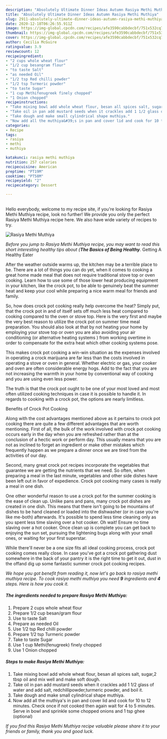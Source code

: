 ```yaml
---
description: "Absolutely Ultimate Dinner Ideas Autumn Rasiya Methi Muthiya"
title: "Absolutely Ultimate Dinner Ideas Autumn Rasiya Methi Muthiya"
slug: 2911-absolutely-ultimate-dinner-ideas-autumn-rasiya-methi-muthiya
date: 2020-12-18T06:26:55.911Z
image: https://img-global.cpcdn.com/recipes/afe3590cabbdecbf/751x532cq70/rasiya-methi-muthiya-recipe-main-photo.jpg
thumbnail: https://img-global.cpcdn.com/recipes/afe3590cabbdecbf/751x532cq70/rasiya-methi-muthiya-recipe-main-photo.jpg
cover: https://img-global.cpcdn.com/recipes/afe3590cabbdecbf/751x532cq70/rasiya-methi-muthiya-recipe-main-photo.jpg
author: Cecilia McGuire
ratingvalue: 3.9
reviewcount: 12
recipeingredient:
- "2 cups whole wheat flour"
- "1/2 cup besangram flour"
- "to taste Salt"
- "as needed Oil"
- "1/2 tsp Red chilli powder"
- "1/2 tsp Turmeric powder"
- "to taste Sugar"
- "1 cup Methifenugreek finely chopped"
- "1 Onion chopped"
recipeinstructions:
- "Take mixing bowl add whole wheat flour, besan all spices salt, sugar,2 tbsp oil and mix well and make soft dough."
- "Take oil in pan add mustard seeds when it crackles add 1 1/2 glass of water and add salt, redchillipowder,turmeric powder, and boil it."
- "Take dough and make small cylindrical shape muthiya."
- "Now add all the muthiya&#39;s in pan and cover lid and cook for 10 to 12 minutes. Check once if not cooked then again wait for 4 to 5 minutes. Serve in bowl and sprinkle some chopped onions and 1 tsp ghee (optional)"
categories:
- Recipe
tags:
- rasiya
- methi
- muthiya

katakunci: rasiya methi muthiya 
nutrition: 257 calories
recipecuisine: American
preptime: "PT19M"
cooktime: "PT58M"
recipeyield: "2"
recipecategory: Dessert

---
```

<br>
Hello everybody, welcome to my recipe site, if you're looking for Rasiya Methi Muthiya recipe, look no further! We provide you only the perfect Rasiya Methi Muthiya recipe here. We also have wide variety of recipes to try.
<br>


![Rasiya Methi Muthiya](https://img-global.cpcdn.com/recipes/afe3590cabbdecbf/751x532cq70/rasiya-methi-muthiya-recipe-main-photo.jpg)

<i>Before you jump to Rasiya Methi Muthiya recipe, you may want to read this short interesting healthy tips about {<strong>The Basics of Being Healthy</strong>.</i>
Getting A Healthy Eater


After the weather outside warms up, the kitchen may be a terrible place to be. There are a lot of things you can do yet, when it comes to cooking a great home made meal that does not require traditional stove top or oven cooking. Learn how to use some of those lower heat producing equipment in your kitchen, like the crock pot, to be able to genuinely beat the summer heat and keep your cool while preparing a nice warm meal for friends and family.

So, how does crock pot cooking really help overcome the heat? Simply put, that the crock pot in and of itself sets off much less heat compared to cooking compared to the oven or stove top. Here is the very first and maybe the very best reason to utilize the crock pot on summer time meal preparation. You should also look at that by not heating your home by employing your stove top or oven you are also avoiding your air conditioning (or alternative heating systems ) from working overtime in order to compensate for the extra heat which other cooking systems pose.

This makes crock pot cooking a win-win situation as the expenses involved in operating a crock marijuana are far less than the costs involved in operating a stove or oven in general. Whether electric or gas, your cooker and oven are often considerable energy hogs. Add to the fact that you are not increasing the warmth in your home by conventional way of cooking and you are using even less power.

 The truth is that the crock pot ought to be one of your most loved and most often utilized cooking techniques in case it is possible to handle it. In regards to cooking with a crock pot, the options are nearly limitless.  

Benefits of Crock Pot Cooking

Along with the cost advantages mentioned above as it pertains to crock pot cooking there are quite a few different advantages that are worth mentioning. First of all, the bulk of the work involved with crock pot cooking occurs early in the day when you are refreshed rather than at the conclusion of a hectic work or perform day. This usually means that you are not as inclined to forget an ingredient or make other mistakes which frequently happen as we prepare a dinner once we are tired from the activities of our day.

Second, many great crock pot recipes incorporate the vegetables that guarantee we are getting the nutrients that we need. So often, when preparing a meal in the last minute, vegetables and other side dishes have been left out in favor of expedience. Crock pot cooking many cases is really a meal in one dish.

One other wonderful reason to use a crock pot for the summer cooking is the ease of clean up.  Unlike pans and pans, many crock pot dishes are created in one dish. This means that there isn't going to be mountains of dishes to be hand cleaned or loaded into the dishwasher (or in case you're like me-both) afterwards. It's possible to spend less time cleaning only as you spent less time slaving over a hot cooker. Oh wait! Ensure no time slaving over a hot cooker. Once clean up is complete you can get back to enjoying the sun set, pursuing the lightening bugs along with your small ones, or waiting for your first superstar.

While there'll never be a one size fits all ideal cooking process, crock pot cooking comes really close. In case you've got a crock pot gathering dust somewhere in the back of your pantry it is the right time to get it out, dust in the offand dig up some fantastic summer crock pot cooking recipes.


<i>We hope you got benefit from reading it, now let's go back to rasiya methi muthiya recipe. To cook rasiya methi muthiya you need <strong>9</strong> ingredients and <strong>4</strong> steps. Here is how you cook it.
</i>

##### The ingredients needed to prepare Rasiya Methi Muthiya:

1. Prepare 2 cups whole wheat flour
1. Prepare 1/2 cup besan/gram flour
1. Use to taste Salt
1. Prepare as needed Oil
1. Use 1/2 tsp Red chilli powder
1. Prepare 1/2 tsp Turmeric powder
1. Take to taste Sugar
1. Use 1 cup Methi(fenugreek) finely chopped
1. Use 1 Onion chopped


##### Steps to make Rasiya Methi Muthiya:

1. Take mixing bowl add whole wheat flour, besan all spices salt, sugar,2 tbsp oil and mix well and make soft dough.
1. Take oil in pan add mustard seeds when it crackles add 1 1/2 glass of water and add salt, redchillipowder,turmeric powder, and boil it.
1. Take dough and make small cylindrical shape muthiya.
1. Now add all the muthiya&#39;s in pan and cover lid and cook for 10 to 12 minutes. Check once if not cooked then again wait for 4 to 5 minutes. Serve in bowl and sprinkle some chopped onions and 1 tsp ghee (optional)




<i>If you find this Rasiya Methi Muthiya recipe valuable please share it to your friends or family, thank you and good luck.</i>
